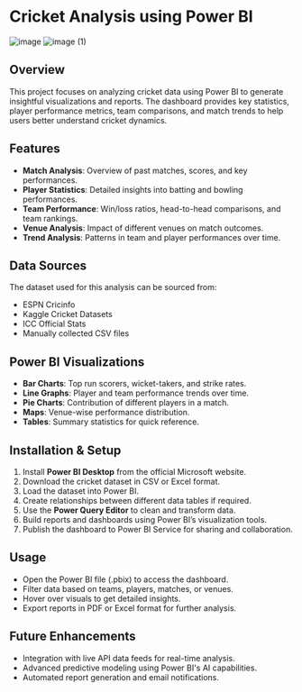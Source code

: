 # Cricket Analysis using Power BI
![image](https://github.com/user-attachments/assets/d9b4d18e-ad5e-4dcc-9a49-164d9d408ee4)
![image (1)](https://github.com/user-attachments/assets/cc793cb2-b205-44f4-b5d6-36ccd285e136)

## Overview
This project focuses on analyzing cricket data using Power BI to generate insightful visualizations and reports. The dashboard provides key statistics, player performance metrics, team comparisons, and match trends to help users better understand cricket dynamics.

## Features
- **Match Analysis**: Overview of past matches, scores, and key performances.
- **Player Statistics**: Detailed insights into batting and bowling performances.
- **Team Performance**: Win/loss ratios, head-to-head comparisons, and team rankings.
- **Venue Analysis**: Impact of different venues on match outcomes.
- **Trend Analysis**: Patterns in team and player performances over time.

## Data Sources
The dataset used for this analysis can be sourced from:
- ESPN Cricinfo
- Kaggle Cricket Datasets
- ICC Official Stats
- Manually collected CSV files

## Power BI Visualizations
- **Bar Charts**: Top run scorers, wicket-takers, and strike rates.
- **Line Graphs**: Player and team performance trends over time.
- **Pie Charts**: Contribution of different players in a match.
- **Maps**: Venue-wise performance distribution.
- **Tables**: Summary statistics for quick reference.

## Installation & Setup
1. Install **Power BI Desktop** from the official Microsoft website.
2. Download the cricket dataset in CSV or Excel format.
3. Load the dataset into Power BI.
4. Create relationships between different data tables if required.
5. Use the **Power Query Editor** to clean and transform data.
6. Build reports and dashboards using Power BI’s visualization tools.
7. Publish the dashboard to Power BI Service for sharing and collaboration.

## Usage
- Open the Power BI file (.pbix) to access the dashboard.
- Filter data based on teams, players, matches, or venues.
- Hover over visuals to get detailed insights.
- Export reports in PDF or Excel format for further analysis.

## Future Enhancements
- Integration with live API data feeds for real-time analysis.
- Advanced predictive modeling using Power BI's AI capabilities.
- Automated report generation and email notifications.


